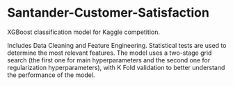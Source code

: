 # Santander-Customer-Satisfaction
XGBoost classification model for Kaggle competition.

Includes Data Cleaning and Feature Engineering.
Statistical tests are used to determine the most relevant features.
The model uses a two-stage grid search (the first one for main hyperparameters and the second one for regularization hyperparameters), with K Fold validation to better understand the performance of the model.
